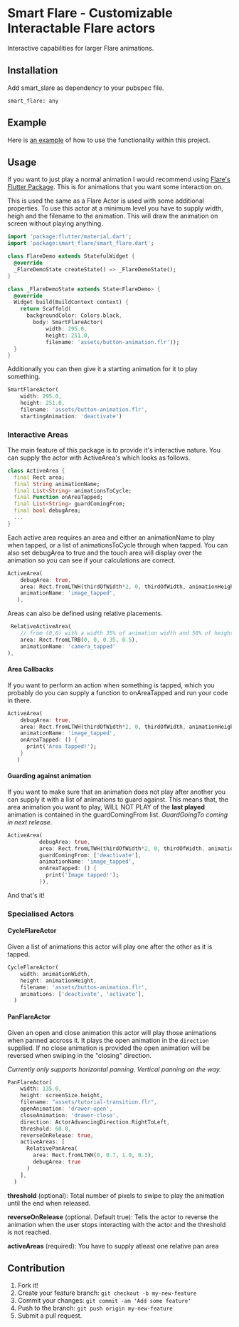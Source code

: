 # Smart Flare - Customizable Interactable Flare actors

Interactive capabilities for larger Flare animations.

## Installation

Add smart_slare as dependency to your pubspec file.

```
smart_flare: any
```

## Example

Here is [an example]() of how to use the functionality within this project.

## Usage

If you want to just play a normal animation I would recommend using [Flare's Flutter Package](https://pub.dartlang.org/packages/flare_flutter). This is for animations that you want some interaction on.

This is used the same as a Flare Actor is used with some additional properties. To use this actor at a minimum level you have to supply width, heigh and the filename to the animation. This will draw the animation on screen without playing anything.

```dart
import 'package:flutter/material.dart';
import 'package:smart_flare/smart_flare.dart';

class FlareDemo extends StatefulWidget {
  @override
  _FlareDemoState createState() => _FlareDemoState();
}

class _FlareDemoState extends State<FlareDemo> {
  @override
  Widget build(BuildContext context) {
    return Scaffold(
      backgroundColor: Colors.black,
        body: SmartFlareActor(
            width: 295.0,
            height: 251.0,
            filename: 'assets/button-animation.flr'));
  }
}
```

Additionally you can then give it a starting animation for it to play something.

```dart
SmartFlareActor(
    width: 295.0,
    height: 251.0,
    filename: 'assets/button-animation.flr',
    startingAnimation: 'deactivate')
```

### Interactive Areas

The main feature of this package is to provide it's interactive nature. You can supply the actor with ActiveArea's which looks as follows.

```dart
class ActiveArea {
  final Rect area;
  final String animationName;
  final List<String> animationsToCycle;
  final Function onAreaTapped;
  final List<String> guardComingFrom;
  final bool debugArea;
  ...
}
```

Each active area requires an area and either an animationName to play when tapped, or a list of animationsToCycle through when tapped. You can also set debugArea to true and the touch area will display over the animation so you can see if your calculations are correct.

```dart
ActiveArea(
    debugArea: true,
    area: Rect.fromLTWH(thirdOfWidth*2, 0, thirdOfWidth, animationHeight / 2),
    animationName: 'image_tapped',
   ),
```

Areas can also be defined using relative placements.

```dart
 RelativeActiveArea(
    // from (0,0) with a width 35% of animation width and 50% of height
    area: Rect.fromLTRB(0, 0, 0.35, 0.5),
    animationName: 'camera_tapped'
),
```

#### Area Callbacks

If you want to perform an action when something is tapped, which you probably do you can supply a function to onAreaTapped and run your code in there.

```dart
ActiveArea(
    debugArea: true,
    area: Rect.fromLTWH(thirdOfWidth*2, 0, thirdOfWidth, animationHeight / 2),
    animationName: 'image_tapped',
    onAreaTapped: () {
      print('Area Tapped!');
    }
   )
```

#### Guarding against animation

If you want to make sure that an animation does not play after another you can supply it with a list of animations to guard against. This means that, the area animation you want to play, WILL NOT PLAY of the **last played** animation is contained in the guardComingFrom list. _GuardGoingTo coming in next release._

```dart
ActiveArea(
          debugArea: true,
          area: Rect.fromLTWH(thirdOfWidth*2, 0, thirdOfWidth, animationHeight / 2),
          guardComingFrom: ['deactivate'],
          animationName: 'image_tapped',
          onAreaTapped: () {
            print('Image tapped!');
          }),
```

And that's it!

### Specialised Actors

#### CycleFlareActor

Given a list of animations this actor will play one after the other as it is tapped.

```dart
CycleFlareActor(
    width: animationWidth,
    height: animationHeight,
    filename: 'assets/button-animation.flr',
    animations: ['deactivate', 'activate'],
  )
```

#### PanFlareActor

Given an open and close animation this actor will play those animations when panned accross it. It plays the open animation in the `direction` supplied. If no close animation is provided the open animation will be reversed when swiping in the "closing" direction.

_Currently only supports horizontal panning. Vertical panning on the way._

```dart
PanFlareActor(
    width: 135.0,
    height: screenSize.height,
    filename: "assets/tutorial-transition.flr",
    openAnimation: 'drawer-open',
    closeAnimation: 'drawer-close',
    direction: ActorAdvancingDirection.RightToLeft,
    threshold: 60.0,
    reverseOnRelease: true,
    activeAreas: [
      RelativePanArea(
        area: Rect.fromLTWH(0, 0.7, 1.0, 0.3),
        debugArea: true
      )
    ],
  )
```

**threshold** (optional): Total number of pixels to swipe to play the animation until the end when released.

**reverseOnRelease** (optional. Default true): Tells the actor to reverse the animation when the user stops interacting with the actor and the threshold is not reached.

**activeAreas** (required): You have to supply atleast one relative pan area

## Contribution

1. Fork it!
2. Create your feature branch: `git checkout -b my-new-feature`
3. Commit your changes: `git commit -am 'Add some feature'`
4. Push to the branch: `git push origin my-new-feature`
5. Submit a pull request.
